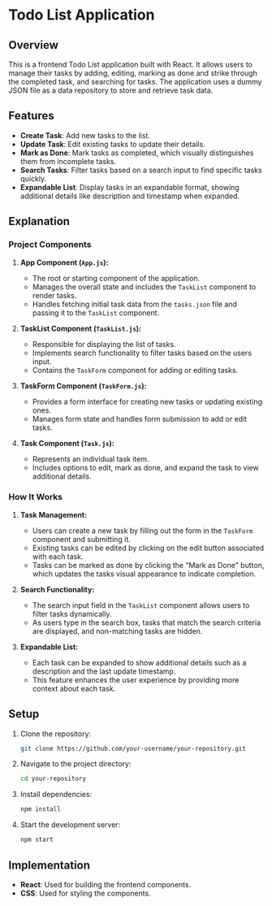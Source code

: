 
# Todo List Application

## Overview

This is a frontend Todo List application built with React. It allows users to manage their tasks by adding, editing, marking as done and strike through the completed task, and searching for tasks. The application uses a dummy JSON file as a data repository to store and retrieve task data.

## Features

- **Create Task**: Add new tasks to the list.
- **Update Task**: Edit existing tasks to update their details.
- **Mark as Done**: Mark tasks as completed, which visually distinguishes them from incomplete tasks.
- **Search Tasks**: Filter tasks based on a search input to find specific tasks quickly.
- **Expandable List**: Display tasks in an expandable format, showing additional details like description and timestamp when expanded.

## Explanation

### Project Components

1. **App Component (`App.js`):**
   - The root or starting component of the application.
   - Manages the overall state and includes the `TaskList` component to render tasks.
   - Handles fetching initial task data from the `tasks.json` file and passing it to the `TaskList` component.

2. **TaskList Component (`TaskList.js`):**
   - Responsible for displaying the list of tasks.
   - Implements search functionality to filter tasks based on the users input.
   - Contains the `TaskForm` component for adding or editing tasks.

3. **TaskForm Component (`TaskForm.js`):**
   - Provides a form interface for creating new tasks or updating existing ones.
   - Manages form state and handles form submission to add or edit tasks.

4. **Task Component (`Task.js`):**
   - Represents an individual task item.
   - Includes options to edit, mark as done, and expand the task to view additional details.

### How It Works

1. **Task Management:**
   - Users can create a new task by filling out the form in the `TaskForm` component and submitting it.
   - Existing tasks can be edited by clicking on the edit button associated with each task.
   - Tasks can be marked as done by clicking the "Mark as Done" button, which updates the tasks visual appearance to indicate completion.

2. **Search Functionality:**
   - The search input field in the `TaskList` component allows users to filter tasks dynamically.
   - As users type in the search box, tasks that match the search criteria are displayed, and non-matching tasks are hidden.

3. **Expandable List:**
   - Each task can be expanded to show additional details such as a description and the last update timestamp.
   - This feature enhances the user experience by providing more context about each task.

## Setup

1. Clone the repository:
    ```bash
    git clone https://github.com/your-username/your-repository.git
    ```

2. Navigate to the project directory:
    ```bash
    cd your-repository
    ```

3. Install dependencies:
    ```bash
    npm install
    ```

4. Start the development server:
    ```bash
    npm start
    ```

 
 ## Implementation

- **React**: Used for building the frontend components.
- **CSS**: Used for styling the components.




 
